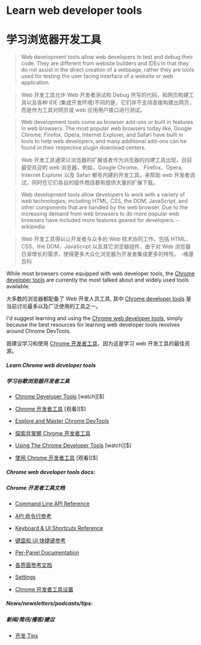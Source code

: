 # Learn web developer tools
# 学习浏览器开发工具

> Web development tools allow web developers to test and debug their code. They are different from website builders and IDEs in that they do not assist in the direct creation of a webpage, rather they are tools used for testing the user facing interface of a website or web application.

> Web 开发工具允许 Web 开发者测试和 Debug 所写的代码，和网页构建工具以及各种 IDE (集成开发环境)不同的是，它们并不支持直接构建出网页，而是作为工具对网页或 web 应用用户接口进行测试。

> 

> Web development tools come as browser add-ons or built in features in web browsers. The most popular web browsers today like, Google Chrome, Firefox, Opera, Internet Explorer, and Safari have built in tools to help web developers, and many additional add-ons can be found in their respective plugin download centers.

> Web 开发工具通常以浏览器的扩展或者作为浏览器的内建工具出现，目前最受欢迎的 web 浏览器，例如，Google Chrome、 Firefox、Opera, Internet Explorer 以及 Safari 都有内建的开发工具，来帮助 web 开发者调试，同时在它们各自的插件商店都有提供大量的扩展下载。


> Web development tools allow developers to work with a variety of web technologies, including HTML, CSS, the DOM, JavaScript, and other components that are handled by the web browser. Due to the increasing demand from web browsers to do more popular web browsers have included more features geared for developers. - wikipedia

> Web 开发工具得以让开发者与众多的 Web 技术协同工作，包括 HTML、CSS、the DOM、JavaScript 以及其它浏览器组件，由于对 Web 浏览器日渐增长的需求，使得更多大众化浏览器为开发者集成更多的特性。 -维基百科

While most browsers come equipped with web developer tools, the [Chrome developer tools](https://developers.google.com/web/tools/chrome-devtools/) are currently the most talked about and widely used tools available.

大多数的浏览器都配备了 Web 开发人员工具, 其中 [Chrome developer tools](https://developers.google.com/web/tools/chrome-devtools/) 是当前讨论最多以及广泛使用的工具之一。


I'd suggest learning and using the [Chrome web developer tools](https://developers.google.com/web/tools/chrome-devtools/), simply because the best resources for learning web developer tools revolves around Chrome DevTools.

我建议学习和使用 [Chrome 开发者工具](https://developers.google.com/web/tools/chrome-devtools/)，因为这是学习 web 开发工具的最佳资源。

##### Learn Chrome web developer tools
##### 学习谷歌浏览器开发者工具

* [Chrome Developer Tools](https://code.tutsplus.com/courses/chrome-developer-tools) [watch][$]
* [Chrome 开发者工具](https://code.tutsplus.com/courses/chrome-developer-tools) [观看][$]

* [Explore and Master Chrome DevTools](http://discover-devtools.codeschool.com/)
* [探索并掌握 Chrome 开发者工具](http://discover-devtools.codeschool.com/)

* [Using The Chrome Developer Tools](http://www.pluralsight.com/courses/chrome-developer-tools) [watch][$]
* [使用 Chrome 开发者工具](http://www.pluralsight.com/courses/chrome-developer-tools) [观看][$]

##### Chrome web developer tools docs:
##### Chrome 开发者工具文档

* [Command Line API Reference](https://developers.google.com/web/tools/javascript/command-line/command-line-reference?hl=en)
* [API 命令行参考](https://developers.google.com/web/tools/javascript/command-line/command-line-reference?hl=en)

* [Keyboard & UI Shortcuts Reference](https://developers.google.com/web/tools/iterate/inspect-styles/shortcuts)
* [键盘和 UI 快捷键参考](https://developers.google.com/web/tools/iterate/inspect-styles/shortcuts)

* [Per-Panel Documentation](https://developers.google.com/web/tools/chrome-devtools/#docs)
* [各界面参考文档](https://developers.google.com/web/tools/chrome-devtools/#docs)

* [Settings](https://developer.chrome.com/devtools/docs/settings)
* [Chrome 开发者工具设置](https://developer.chrome.com/devtools/docs/settings)

##### News/newsletters/podcasts/tips:
##### 新闻/简讯/播客/建议

* [开发 Tips](https://umaar.com/dev-tips/)





















 






